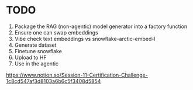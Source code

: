 # TODO

1. Package the RAG (non-agentic) model generator into a factory function 
2. Ensure one can swap embeddings
3. Vibe check text embeddings vs snowflake-arctic-embed-l
4. Generate dataset
5. Finetune snowflake
6. Upload to HF
7. Use in the agentic

https://www.notion.so/Session-11-Certification-Challenge-1c8cd547af3d8103a6b6c5f3408d5854